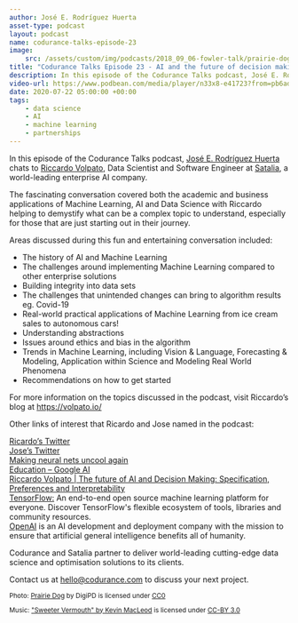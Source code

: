 ```yaml
---
author: José E. Rodríguez Huerta
asset-type: podcast
layout: podcast
name: codurance-talks-episode-23
image:
    src: /assets/custom/img/podcasts/2018_09_06-fowler-talk/prairie-dog-1470659_1280.jpg
title: "Codurance Talks Episode 23 - AI and the future of decision making"
description: In this episode of the Codurance Talks podcast, José E. Rodríguez Huerta  chats to Riccardo Volpato, Data Scientist and Software Engineer at Satalia, a world-leading enterprise AI company. 
video-url: https://www.podbean.com/media/player/n33x8-e41723?from=pb6admin&amp;download=1&amp;version=1&amp;vjs=1&amp;auto=0&amp;share=1&amp;download=1&amp;rtl=0&amp;fonts=Helvetica&amp;skin=1&amp;pfauth=
date: 2020-07-22 05:00:00 +00:00
tags:
    - data science
    - AI
    - machine learning 
    - partnerships
---
```


In this episode of the Codurance Talks podcast, <a href="https://codurance.com/publications/author/jos%C3%A9-e.-rodr%C3%ADguez-huerta/" target="_blank">José E. Rodríguez Huerta</a> chats to <a href="https://volpato.io/" target="_blank">Riccardo Volpato</a>, Data Scientist and Software Engineer at <a href="https://www.satalia.com/" target="_blank">Satalia</a>, a world-leading enterprise AI company. 

The fascinating conversation covered both the academic and business applications of Machine Learning, AI and Data Science with Riccardo helping to demystify what can be a complex topic to understand, especially for those that are just starting out in their journey.

Areas discussed during this fun and entertaining conversation included:

* The history of AI and Machine Learning
* The challenges around implementing Machine Learning compared to other enterprise solutions
* Building integrity into data sets
* The challenges that unintended changes can bring to algorithm results eg. Covid-19
* Real-world practical applications of Machine Learning from ice cream sales to autonomous cars!
* Understanding abstractions
* Issues around ethics and bias in the algorithm 
* Trends in Machine Learning, including Vision & Language, Forecasting & Modeling, Application within Science and Modeling Real World Phenomena
* Recommendations on how to get started

For more information on the topics discussed in the podcast, visit Riccardo’s blog at <a href="https://volpato.io/" target="_blank">https://volpato.io/</a>

Other links of interest that Ricardo and Jose named in the podcast:

<a href="https://twitter.com/ricvolpe" target="_blank">Ricardo’s Twitter</a> 
<br><a href="https://twitter.com/jrhuerta" target="_blank">Jose’s Twitter</a> 
<br><a href="https://www.fast.ai/" target="_blank">Making neural nets uncool again</a> 
<br><a href="https://ai.google/education/" target="_blank">Education – Google AI</a> 
<br><a href="https://volpato.io/blog/2019/future-of-ai-and-decision-making/" target="_blank">Riccardo Volpato | The future of AI and Decision Making: Specification, Preferences and Interpretability</a> 
<br><a href="https://www.tensorflow.org/" target="_blank">TensorFlow:</a>  An end-to-end open source machine learning platform for everyone. Discover TensorFlow's flexible ecosystem of tools, libraries and community resources.
<br><a href="https://openai.com/" target="_blank">OpenAI</a>  is an AI development and deployment company with the mission to ensure that artificial general intelligence benefits all of humanity.
 


Codurance and Satalia partner to deliver world-leading cutting-edge data science and optimisation solutions to its clients.  

Contact us at <a href="mailto:hello@codurance.com" target="_blank">hello@codurance.com</a> to discuss your next project.

<sub>
Photo: <a href="https://pixabay.com/en/prairie-dog-singing-musical-rodent-1470659/" target="_blank">Prairie Dog</a> by DigiPD is licensed under <a href="https://creativecommons.org/publicdomain/zero/1.0/deed.en" target="_blank">CC0</a>


Music: <a href="https://incompetech.com/music/royalty-free/music.html" target="_blank">"Sweeter Vermouth" by Kevin MacLeod</a> is licensed under <a href="http://creativecommons.org/licenses/by/3.0/" target="_blank">CC-BY 3.0</a>
</sub>
